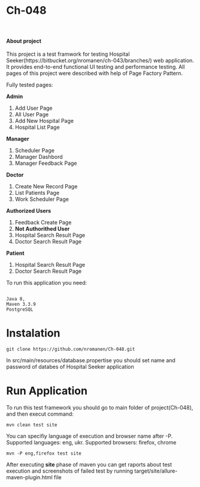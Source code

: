 <h1>Ch-048</h1>
<br/>
<h4>About project</h4>
<p>This project is a test framwork for testing Hospital Seeker(https://bitbucket.org/nromanen/ch-043/branches/) web application. It provides end-to-end functional UI testing and performance testing. All pages of this project were described with help of Page Factory Pattern. </p>
<p>Fully tested pages: </p>
<b>Admin</b>
<ol>
<li>Add User Page</li>
<li>All User Page</li>
<li>Add New Hospital Page</li>
<li>Hospital List Page</li>
</ol>
<b>Manager</b>
<ol>
<li>Scheduler Page</li>
<li>Manager Dashbord</li>
<li>Manager Feedback Page</li>
</ol>
<b>Doctor</b>
<ol>
<li>Create New Record Page</li>
<li>List Patients Page</li>
<li>Work Scheduler Page</li>
</ol>
<b>Authorized Users</b>
<ol>
<li>Feedback Create Page</li>
<li><b>Not Authorithed User</b></li>
<li>Hospital Search Result Page</li>
<li>Doctor Search Result Page</li>
</ol>
<b>Patient</b>
<ol>
<li>Hospital Search Result Page</li>
<li>Doctor Search Result Page</li>
</ol>

<p>To run this application you need:</p>
<pre><code>
Java 8,
Maven 3.3.9
PostgreSQL
</code></pre>

<h1>Instalation</h1>
<pre><code>git clone https://github.com/nromanen/Ch-048.git</code></pre>
<p>In src/main/resources/database.propertise you should set name and password of databes of Hospital Seeker application</p>

<h1>Run Application</h1>
<p>To run this test framework you should go to main folder of project(Ch-048), and then execut command:</p>
<pre><code>mvn clean test site</code></pre>
<p>You can specifiy language of execution and browser name after -P. Supported languages: eng, ukr. Supported browsers: firefox, chrome</p>
<pre><code>mvn -P eng,firefox test site</code></pre>
<p>After executing <b>site</b> phase of maven you can get raports about test execution and screenshots of failed test by running target/site/allure-maven-plugin.html file
</p>

